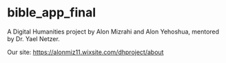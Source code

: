# bible_app_final
A Digital Humanities project by Alon Mizrahi and Alon Yehoshua, mentored by Dr. Yael Netzer.

Our site: https://alonmiz11.wixsite.com/dhproject/about
